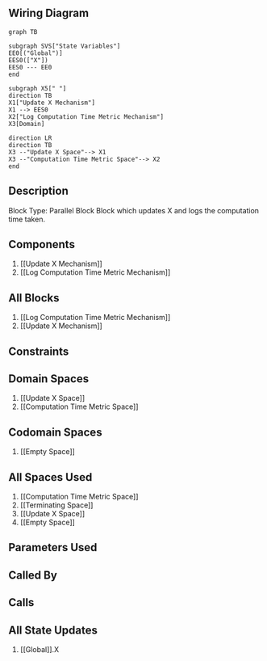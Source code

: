 ## Wiring Diagram

```mermaid
graph TB

subgraph SVS["State Variables"]
EE0[("Global")]
EES0(["X"])
EES0 --- EE0
end

subgraph X5[" "]
direction TB
X1["Update X Mechanism"]
X1 --> EES0
X2["Log Computation Time Metric Mechanism"]
X3[Domain]

direction LR
direction TB
X3 --"Update X Space"--> X1
X3 --"Computation Time Metric Space"--> X2
end
```

## Description

Block Type: Parallel Block
Block which updates X and logs the computation time taken.
## Components
1. [[Update X Mechanism]]
2. [[Log Computation Time Metric Mechanism]]

## All Blocks
1. [[Log Computation Time Metric Mechanism]]
2. [[Update X Mechanism]]

## Constraints

## Domain Spaces
1. [[Update X Space]]
2. [[Computation Time Metric Space]]

## Codomain Spaces
1. [[Empty Space]]

## All Spaces Used
1. [[Computation Time Metric Space]]
2. [[Terminating Space]]
3. [[Update X Space]]
4. [[Empty Space]]

## Parameters Used

## Called By

## Calls

## All State Updates
1. [[Global]].X

